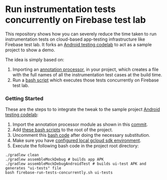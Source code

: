 # Run instrumentation tests concurrently on Firebase test lab
This repository shows how you can severely reduce the time taken to run instrumentation tests on cloud-based app-testing infrastructure like Firebase test lab. It forks an [Android testing codelab](https://github.com/googlecodelabs/android-testing) to act as a sample project to show a demo.

The idea is simply based on:
1) Importing an [annotation processor](https://github.com/blink22/android-testing/wiki/Mechanism-of-the-solution#annotation-processor), in your project, which creates a file with the full names of all the instrumentation test cases at the build time.
2) Run a [bash script](https://github.com/blink22/android-testing/wiki/Mechanism-of-the-solution#parallel-execution-of-shell-scripts) which executes those tests concurrently on Firebase test lab. 

### Getting Started
These are the steps to to integrate the tweak to the sample project [Android testing codelab](https://github.com/googlecodelabs/android-testing):
1. Import the annotation processor module as shown in this [commit](https://github.com/blink22/android-testing/commit/9229584e8b1fffdc9c51d40126f1aeea7181fa8b).
2. Add [these bash scripts](https://github.com/blink22/android-testing/commit/e80e5af8e9f34a21a101f7bc8e1f538ee0c62d92) to the root of the project.
3. Uncomment this [bash code](https://github.com/blink22/android-testing/commit/e80e5af8e9f34a21a101f7bc8e1f538ee0c62d92#diff-6e2bcd2d1f99813f25d89faebd67efb1R12) after doing the necessary substitution. 
4. Make sure you have [configured local gcloud sdk environment](https://firebase.google.com/docs/test-lab/android/command-line#configure_your_local_google_cloud_sdk_environment).
5. Execute the following bash code in the project root directory:
```
./gradlew clean
./gradlew assembleMockDebug # builds app APK
./gradlew assembleMockDebugAndroidTest # builds ui-test APK and generates "ui-tests" file
bash firebase-run-tests-concurrently.sh ui-tests  
```

